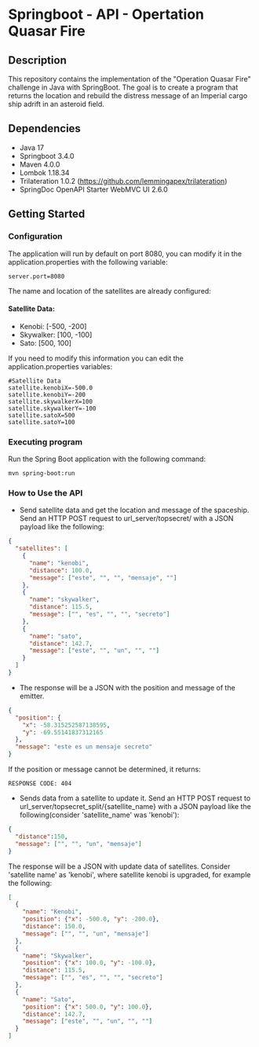 # Springboot - API - Opertation Quasar Fire
## Description
This repository contains the implementation of the "Operation Quasar Fire" challenge in Java with SpringBoot.
The goal is to create a program that returns the location and rebuild the distress message of an Imperial cargo ship adrift in an asteroid field.

## Dependencies
* Java 17
* Springboot 3.4.0
* Maven 4.0.0
* Lombok 1.18.34
* Trilateration 1.0.2 (https://github.com/lemmingapex/trilateration)
* SpringDoc OpenAPI Starter WebMVC UI 2.6.0

## Getting Started

### Configuration
The application will run by default on port 8080, you can modify it in the application.properties with the following variable: 
```
server.port=8080
```
The name and location of the satellites are already configured:
#### Satellite Data:
* Kenobi: [-500, -200]
* Skywalker: [100, -100]
* Sato: [500, 100]

If you need to modify this information you can edit the application.properties variables:
```
#Satellite Data
satellite.kenobiX=-500.0
satellite.kenobiY=-200
satellite.skywalkerX=100
satellite.skywalkerY=-100
satellite.satoX=500
satellite.satoY=100
```
### Executing program
Run the Spring Boot application with the following command:
```
mvn spring-boot:run
```
### How to Use the  API
* Send satellite data and get the location and message of the spaceship. Send an HTTP POST request to url_server/topsecret/ with a JSON payload like the following:
```json
{
  "satellites": [
    {
      "name": "kenobi",
      "distance": 100.0,
      "message": ["este", "", "", "mensaje", ""]
    },
    {
      "name": "skywalker",
      "distance": 115.5,
      "message": ["", "es", "", "", "secreto"]
    },
    {
      "name": "sato",
      "distance": 142.7,
      "message": ["este", "", "un", "", ""]
    }
  ]
}
```
* The response will be a JSON with the position and message of the emitter.
```json
{
  "position": {
    "x": -58.315252587138595,
    "y": -69.55141837312165
  },
  "message": "este es un mensaje secreto"
}
```
If the position or message cannot be determined, it returns:
```
RESPONSE CODE: 404
```
* Sends data from a satellite to update it. Send an HTTP POST request to url_server/topsecret_split/{satellite_name} with a JSON payload like the following(consider 'satellite_name' was 'kenobi'):
```json
{
  "distance":150,
  "message": ["", "", "un", "mensaje"]
}
```
The response will be a JSON with update data of satellites. Consider 'satellite name' as 'kenobi', where satellite kenobi is upgraded, for example the following:
```json
[
  {
    "name": "Kenobi",
    "position": {"x": -500.0, "y": -200.0},
    "distance": 150.0,
    "message": ["", "", "un", "mensaje"]
  },
  {
    "name": "Skywalker",
    "position": {"x": 100.0, "y": -100.0},
    "distance": 115.5,
    "message": ["", "es", "", "", "secreto"]
  },
  {
    "name": "Sato",
    "position": {"x": 500.0, "y": 100.0},
    "distance": 142.7,
    "message": ["este", "", "un", "", ""]
  }
]
```

